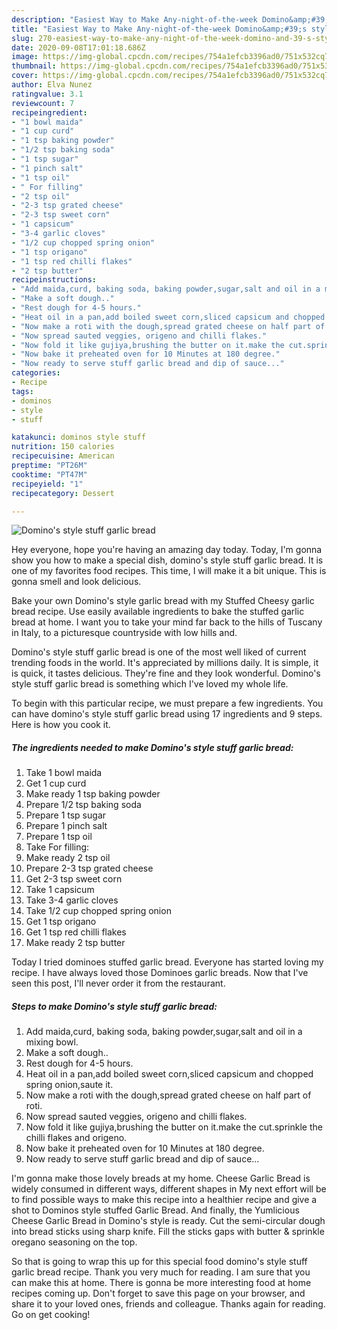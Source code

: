 ```yaml
---
description: "Easiest Way to Make Any-night-of-the-week Domino&amp;#39;s style stuff garlic bread"
title: "Easiest Way to Make Any-night-of-the-week Domino&amp;#39;s style stuff garlic bread"
slug: 270-easiest-way-to-make-any-night-of-the-week-domino-and-39-s-style-stuff-garlic-bread
date: 2020-09-08T17:01:18.686Z
image: https://img-global.cpcdn.com/recipes/754a1efcb3396ad0/751x532cq70/dominos-style-stuff-garlic-bread-recipe-main-photo.jpg
thumbnail: https://img-global.cpcdn.com/recipes/754a1efcb3396ad0/751x532cq70/dominos-style-stuff-garlic-bread-recipe-main-photo.jpg
cover: https://img-global.cpcdn.com/recipes/754a1efcb3396ad0/751x532cq70/dominos-style-stuff-garlic-bread-recipe-main-photo.jpg
author: Elva Nunez
ratingvalue: 3.1
reviewcount: 7
recipeingredient:
- "1 bowl maida"
- "1 cup curd"
- "1 tsp baking powder"
- "1/2 tsp baking soda"
- "1 tsp sugar"
- "1 pinch salt"
- "1 tsp oil"
- " For filling"
- "2 tsp oil"
- "2-3 tsp grated cheese"
- "2-3 tsp sweet corn"
- "1 capsicum"
- "3-4 garlic cloves"
- "1/2 cup chopped spring onion"
- "1 tsp origano"
- "1 tsp red chilli flakes"
- "2 tsp butter"
recipeinstructions:
- "Add maida,curd, baking soda, baking powder,sugar,salt and oil in a mixing bowl."
- "Make a soft dough.."
- "Rest dough for 4-5 hours."
- "Heat oil in a pan,add boiled sweet corn,sliced capsicum and chopped spring onion,saute it."
- "Now make a roti with the dough,spread grated cheese on half part of roti."
- "Now spread sauted veggies, origeno and chilli flakes."
- "Now fold it like gujiya,brushing the butter on it.make the cut.sprinkle the chilli flakes and origeno."
- "Now bake it preheated oven for 10 Minutes at 180 degree."
- "Now ready to serve stuff garlic bread and dip of sauce..."
categories:
- Recipe
tags:
- dominos
- style
- stuff

katakunci: dominos style stuff 
nutrition: 150 calories
recipecuisine: American
preptime: "PT26M"
cooktime: "PT47M"
recipeyield: "1"
recipecategory: Dessert

---
```



![Domino&#39;s style stuff garlic bread](https://img-global.cpcdn.com/recipes/754a1efcb3396ad0/751x532cq70/dominos-style-stuff-garlic-bread-recipe-main-photo.jpg)

Hey everyone, hope you're having an amazing day today. Today, I'm gonna show you how to make a special dish, domino&#39;s style stuff garlic bread. It is one of my favorites food recipes. This time, I will make it a bit unique. This is gonna smell and look delicious.

Bake your own Domino&#39;s style garlic bread with my Stuffed Cheesy garlic bread recipe. Use easily available ingredients to bake the stuffed garlic bread at home. I want you to take your mind far back to the hills of Tuscany in Italy, to a picturesque countryside with low hills and.

Domino&#39;s style stuff garlic bread is one of the most well liked of current trending foods in the world. It's appreciated by millions daily. It is simple, it is quick, it tastes delicious. They're fine and they look wonderful. Domino&#39;s style stuff garlic bread is something which I've loved my whole life.


To begin with this particular recipe, we must prepare a few ingredients. You can have domino&#39;s style stuff garlic bread using 17 ingredients and 9 steps. Here is how you cook it.

<!--inarticleads1-->

##### The ingredients needed to make Domino&#39;s style stuff garlic bread:

1. Take 1 bowl maida
1. Get 1 cup curd
1. Make ready 1 tsp baking powder
1. Prepare 1/2 tsp baking soda
1. Prepare 1 tsp sugar
1. Prepare 1 pinch salt
1. Prepare 1 tsp oil
1. Take  For filling:
1. Make ready 2 tsp oil
1. Prepare 2-3 tsp grated cheese
1. Get 2-3 tsp sweet corn
1. Take 1 capsicum
1. Take 3-4 garlic cloves
1. Take 1/2 cup chopped spring onion
1. Get 1 tsp origano
1. Get 1 tsp red chilli flakes
1. Make ready 2 tsp butter


Today I tried dominoes stuffed garlic bread. Everyone has started loving my recipe. I have always loved those Dominoes garlic breads. Now that I&#39;ve seen this post, I&#39;ll never order it from the restaurant. 

<!--inarticleads2-->

##### Steps to make Domino&#39;s style stuff garlic bread:

1. Add maida,curd, baking soda, baking powder,sugar,salt and oil in a mixing bowl.
1. Make a soft dough..
1. Rest dough for 4-5 hours.
1. Heat oil in a pan,add boiled sweet corn,sliced capsicum and chopped spring onion,saute it.
1. Now make a roti with the dough,spread grated cheese on half part of roti.
1. Now spread sauted veggies, origeno and chilli flakes.
1. Now fold it like gujiya,brushing the butter on it.make the cut.sprinkle the chilli flakes and origeno.
1. Now bake it preheated oven for 10 Minutes at 180 degree.
1. Now ready to serve stuff garlic bread and dip of sauce...


I&#39;m gonna make those lovely breads at my home. Cheese Garlic Bread is widely consumed in different ways, different shapes in My next effort will be to find possible ways to make this recipe into a healthier recipe and give a shot to Dominos style stuffed Garlic Bread. And finally, the Yumlicious Cheese Garlic Bread in Domino&#39;s style is ready. Cut the semi-circular dough into bread sticks using sharp knife. Fill the sticks gaps with butter &amp; sprinkle oregano seasoning on the top. 

So that is going to wrap this up for this special food domino&#39;s style stuff garlic bread recipe. Thank you very much for reading. I am sure that you can make this at home. There is gonna be more interesting food at home recipes coming up. Don't forget to save this page on your browser, and share it to your loved ones, friends and colleague. Thanks again for reading. Go on get cooking!
